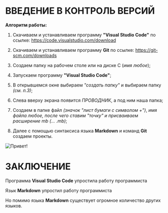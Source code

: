 # ВВЕДЕНИЕ В КОНТРОЛЬ ВЕРСИЙ

**Алгоритм работы:**

1. Скачиваем и устанавливаем программу **"Visual Studio Code"** по ссылке:
https://code.visualstudio.com/download

2. Скачиваем и устанавливаем программу **Git** по ссылке: 
https://git-scm.com/downloads

3. Создаем папку на рабочем столе или на диске С (*имя любое*);

4. Запускаем программу **"Visual Studio Code"**;

5. В открывшемся окне выбираем *"создать папку"* и выбираем папку *(см. п.3)*;

6. Слева вверху экрана появится *ПРОВОДНИК*, а под ним наша папка;

7. Создаем в папке файл *(значок "лист бумаги с символом +")*,
*имя файла любое, после чего ставим "точку" и присваиваем расширение mb (... .mb)*;

8. Далее с помощью синтаксиса языка **Markdown** и команд **Git** создаем проекты.

![Привет!](1.jpeg)

# ЗАКЛЮЧЕНИЕ

Программа **Visual Studio Code** упростила работу программиста

Язык **Markdown** упростил работу программиста

Но помимо языка **Markdown** существует огромное количество других языков.